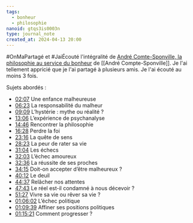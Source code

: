 ```yaml
---
tags:
  - bonheur
  - philosophie
nanoid: gtqs3is0003n
type: journal_note
created_at: 2024-04-13 20:00
---
```

#OnMaPartagé et #JaiÉcouté l'intégralité de [André Comte-Sponville, la philosophie au service du bonheur](https://www.youtube.com/watch?v=puK8PvFad-0) de [[André Compte-Sponville]]. Je l'ai tellement appricié que je l'ai partagé à plusieurs amis. Je l'ai écouté au moins 3 fois.

Sujets abordés :

- [02:07](https://www.youtube.com/watch?v=puK8PvFad-0&t=127s) Une enfance malheureuse
- [06:23](https://www.youtube.com/watch?v=puK8PvFad-0&t=383s) La responsabilité du malheur 
- [09:09](https://www.youtube.com/watch?v=puK8PvFad-0&t=549s) L’hystérie : mythe ou réalité ? 
- [13:06](https://www.youtube.com/watch?v=puK8PvFad-0&t=786s) L’expérience de psychanalyse 
- [14:46](https://www.youtube.com/watch?v=puK8PvFad-0&t=886s) Rencontrer la philosophie 
- [16:28](https://www.youtube.com/watch?v=puK8PvFad-0&t=988s) Perdre la foi 
- [23:16](https://www.youtube.com/watch?v=puK8PvFad-0&t=1396s) La quête de sens 
- [28:23](https://www.youtube.com/watch?v=puK8PvFad-0&t=1703s) La peur de rater sa vie 
- [31:04](https://www.youtube.com/watch?v=puK8PvFad-0&t=1864s) Les échecs 
- [32:03](https://www.youtube.com/watch?v=puK8PvFad-0&t=1923s) L’échec amoureux 
- [32:36](https://www.youtube.com/watch?v=puK8PvFad-0&t=1956s) La réussite de ses proches 
- [34:15](https://www.youtube.com/watch?v=puK8PvFad-0&t=2055s) Doit-on accepter d’être malheureux ? 
- [40:12](https://www.youtube.com/watch?v=puK8PvFad-0&t=2412s) Le deuil 
- [44:37](https://www.youtube.com/watch?v=puK8PvFad-0&t=2677s) Relâcher nos attentes 
- [47:43](https://www.youtube.com/watch?v=puK8PvFad-0&t=2863s) Le réel est-il condamné à nous décevoir ? 
- [51:27](https://www.youtube.com/watch?v=puK8PvFad-0&t=3087s) Vivre sa vie ou rêver sa vie ? 
- [01:06:02](https://www.youtube.com/watch?v=puK8PvFad-0&t=3962s) L’échec politique 
- [01:09:39](https://www.youtube.com/watch?v=puK8PvFad-0&t=4179s) Affiner ses positions politiques 
- [01:15:21](https://www.youtube.com/watch?v=puK8PvFad-0&t=4521s) Comment progresser ? 
